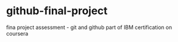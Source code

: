 # github-final-project
fina project assessment - git and github part of IBM certification on coursera
